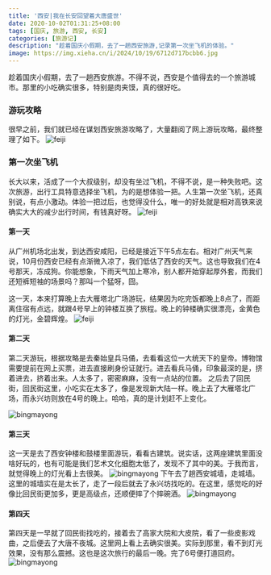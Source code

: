 ```yaml
---
title: '西安|我在长安回望着大唐盛世'
date: 2020-10-02T01:31:25+08:00
tags: [国庆, 旅游, 西安, 长安]
categories: [旅游记]
description: "趁着国庆小假期，去了一趟西安旅游,记录第一次坐飞机的体验。"
image: https://img.xieha.cn/i/2024/10/19/6712d717bcbb6.jpg
---
```



趁着国庆小假期，去了一趟西安旅游。不得不说，西安是个值得去的一个旅游城市。那里的小吃确实很多，特别是肉夹馍，真的很好吃。

### 游玩攻略
很早之前，我们就已经在谋划西安旅游攻略了，大量翻阅了网上游玩攻略，最终整理了如下。
![feiji](7.png)

### 第一次坐飞机
长大以来，活成了一个大叔级别，却没有坐过飞机，不得不说，是一种失败吧。这次旅游，出行工具特意选择坐飞机，为的是想体验一把。人生第一次坐飞机，还真别说，有点小激动。体验一把过后，也觉得没什么，唯一的好处就是相对高铁来说确实大大的减少出行时间，有钱真好呀。
![feiji](5.jpg)

#### 第一天
从广州机场北出发，到达西安咸阳，已经是接近下午5点左右。相对广州天气来说，10月份西安已经有点渐微入凉了，我们低估了西安的天气。这也导致我们在4号那天，冻成狗。你能想象，下雨天气加上寒冷，别人都开始穿起厚外套，而我们还短裤短袖的场景吗？那叫一个猛呀，囧。

这一天，本来打算晚上去大雁塔北广场游玩，结果因为吃完饭都晚上8点了，而距离住宿有点远，就跟4号早上的钟楼互换了旅程。晚上的钟楼确实很漂亮，金黄色的灯光，金碧辉煌。
![feiji](2.jpg)
#### 第二天
第二天游玩，根据攻略是去秦始皇兵马俑，去看看这位一大统天下的皇帝。博物馆需要提前在网上买票，进去直接刷身份证就行。进去看兵马俑，印象最深的是，挤着进去，挤着出来。人太多了，密密麻麻，没有一点站的位置。
之后去了回民街，回民街这里，小吃实在太多了，像是发现新大陆一样。晚上去了大雁塔北广场，而永兴坊则放在4号的晚上。哈哈，真的是计划赶不上变化。

![bingmayong](4.jpg)

#### 第三天
这一天是去了西安钟楼和鼓楼里面游玩，看看古建筑。说实话，这两座建筑里面没啥好玩的，也有可能是我们艺术文化细胞太低了，发现不了其中的美。于我而言，就觉得晚上的灯光看上去很美。
![bingmayong](1.jpg)
下午去了趟西安城墙，走城墙。这里的城墙实在是太长了，走了一段后就去了永兴坊找吃的。在这里，感觉吃的好像比回民街更加多，更是高级点，还顺便摔了个摔碗酒。
![bingmayong](featured.jpg)

#### 第四天
第四天是一早就了回民街找吃的，接着去了高家大院和大皮院，看了一些皮影戏曲，之后便去了大唐不夜城。这里网上看上去确实很美。实际到那里，看不到灯光效果，没有那么震撼。这也是这次旅行的最后一晚。完了6号便打道回府。
![bingmayong](6.jpg)

